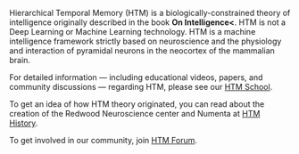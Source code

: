 ---
---

Hierarchical Temporal Memory (HTM) is a biologically-constrained theory of
intelligence originally described in the book **On Intelligence<**. HTM is
not a Deep Learning or Machine Learning technology. HTM is a machine
intelligence framework strictly based on neuroscience and the physiology and
interaction of pyramidal neurons in the neocortex of the mammalian brain.

For detailed information — including educational videos, papers,
and community discussions — regarding HTM, please see our [HTM School][school].

To get an idea of how HTM theory originated, you can read about the creation of
the Redwood Neuroscience center and Numenta at [HTM History][history].

To get involved in our community, join [HTM Forum][forum].

[school]: /htm-school/
[history]: /htm-history/
[forum]: https://discourse.numenta.org/categories
